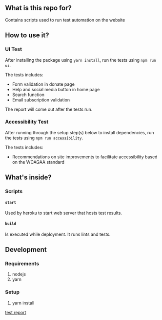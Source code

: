 ## What is this repo for?

Contains scripts used to run test automation on the website 

## How to use it?

### UI Test
After installing the package using `yarn install`, run the tests using `npm run ui`.

The tests includes: 
- Form validation in donate page
- Help and social media button in home page
- Search function
- Email subscription validation

The report will come out after the tests run.

### Accessibility Test
After running through the setup step(s) below to install dependencies, run the tests using `npm run accessibility`.

The tests includes:
- Recommendations on site improvements to facilitate accessibility based on the WCAGAA standard

## What's inside?

### Scripts

#### `start`
Used by heroku to start web server that hosts test results.

#### `build`
Is executed while deployment. It runs lints and tests.

## Development

### Requirements

1. nodejs
1. yarn

### Setup

1. yarn install

[test report](https://covenant-bc-test-automation.herokuapp.com/)
